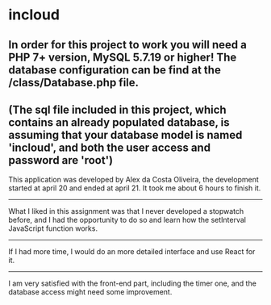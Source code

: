 # incloud
In order for this project to work you will need a PHP 7+ version, MySQL 5.7.19 or higher!
The database configuration can be find at the /class/Database.php file. 
------ 
(The sql file included in this project, which contains an already populated database, is assuming that your database model is named 'incloud', and both the user access and password are 'root')
------
This application was developed by Alex da Costa Oliveira, the development started at april 20 and ended at april 21. It took me about 6 hours to finish it.
____
What I liked in this assignment was that I never developed a stopwatch before, and I had the opportunity to do so and learn how the setInterval JavaScript function works.
____
If I had more time, I would do an more detailed interface and use React for it.
____
I am very satisfied with the front-end part, including the timer one, and the database access might need some improvement.